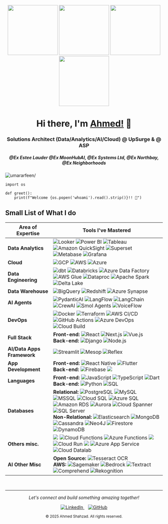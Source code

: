 <p align="center"> <img src="https://octodex.github.com/images/vinyltocat.png" height="160px" width="160px"> <img src="https://octodex.github.com/images/daftpunktocat-thomas.gif" height="160px" width="160px"> <img src="https://octodex.github.com/images/daftpunktocat-guy.gif" height="160px" width="160px"> <img src="https://octodex.github.com/images/Robotocat.png" height="160px" width="160px"></p>

<h1 align="center">Hi there, I'm <a href="https://github.com/ahmed141"  target="_blank">Ahmed!</a> 👋</h1>
    
<h3 align="center">Solutions Architect (Data/Analytics/AI/Cloud) @ UpSurge & @ ASP</h3>
<h5 align="center">@Ex Estee Lauder @Ex MoonHubAI, @Ex Systems Ltd, @Ex Northbay, @Ex Neighborhoods</h5>
<p align="left"> <img src="https://komarev.com/ghpvc/?username=Anon-Exloiter&style=flat&color=blueviolet" alt=umararfeen/> </p>

```python3
import os

def greet():
    print(f"Welcome {os.popen('whoami').read().strip()}!! 👋")
```

## Small List of What I do

| **Area of Expertise**      | **Tools I've Mastered**                                                                                                                                                                                                                                  |
|----------------------------|---------------------------------------------------------------------------------------------------------------------------------------------------------------------------------------------------------------------------------------------------------|
| **Data Analytics**         | ![Looker](https://img.shields.io/badge/Looker-4285F4?logo=google&logoColor=white) ![Power BI](https://img.shields.io/badge/Power%20BI-F2C811?logo=powerbi&logoColor=black) ![Tableau](https://img.shields.io/badge/Tableau-E97627?logo=tableau&logoColor=white) ![Amazon QuickSight](https://img.shields.io/badge/Amazon%20QuickSight-232F3E?logo=amazonaws&logoColor=white) ![Superset](https://img.shields.io/badge/Superset-20A7C9?logo=apache&logoColor=white) ![Metabase](https://img.shields.io/badge/Metabase-509EE3?logo=metabase&logoColor=white) ![Grafana](https://img.shields.io/badge/Grafana-F46800?logo=grafana&logoColor=white)                                                                                                                                                             |
| **Cloud**                  | ![GCP](https://img.shields.io/badge/Google_Cloud-4285F4?logo=googlecloud&logoColor=white) ![AWS](https://img.shields.io/badge/AWS-232F3E?logo=amazonaws&logoColor=white) ![Azure](https://img.shields.io/badge/Azure-0078D4?logo=microsoftazure&logoColor=white) |
| **Data Engineering**       | ![dbt](https://img.shields.io/badge/dbt-FF694B?logo=dbt&logoColor=white) ![Databricks](https://img.shields.io/badge/Databricks-FC6D26?logo=databricks&logoColor=white) ![Azure Data Factory](https://img.shields.io/badge/Azure%20Data%20Factory-0078D4?logo=azure-data-factory&logoColor=white) ![AWS Glue](https://img.shields.io/badge/AWS%20Glue-232F3E?logo=amazonaws&logoColor=white) ![Dataproc](https://img.shields.io/badge/Dataproc-4285F4?logo=googlecloud&logoColor=white) ![Apache Spark](https://img.shields.io/badge/Apache%20Spark-E25A1C?logo=apache-spark&logoColor=white) ![Delta Lake](https://img.shields.io/badge/Delta%20Lake-00ADD8?logo=delta&logoColor=white)                                        |
| **Data Warehouse**         | ![BigQuery](https://img.shields.io/badge/BigQuery-4285F4?logo=googlecloud&logoColor=white) ![Redshift](https://img.shields.io/badge/Amazon_Redshift-232F3E?logo=amazonaws&logoColor=white) ![Azure Synapse](https://img.shields.io/badge/Azure%20Synapse-0078D4?logo=microsoftazure&logoColor=white)                                                                           |
| **AI Agents**              | ![PydanticAI](https://img.shields.io/badge/PydanticAI-E6484F?logo=python&logoColor=white) ![LangFlow](https://img.shields.io/badge/LangFlow-3178C6?logo=flow&logoColor=white) ![LangChain](https://img.shields.io/badge/LangChain-121D33?logo=chainlink&logoColor=white) ![CrewAI](https://img.shields.io/badge/CrewAI-00897B?logo=python&logoColor=white) ![Smol Agents](https://img.shields.io/badge/Smol%20Agents-FF6B6B?logo=python&logoColor=white) ![VoiceFlow](https://img.shields.io/badge/VoiceFlow-1B1B1B?logo=voice&logoColor=white) |
| **DevOps**                 | ![Docker](https://img.shields.io/badge/Docker-2496ED?logo=docker&logoColor=white) ![Terraform](https://img.shields.io/badge/Terraform-623CE4?logo=terraform&logoColor=white) ![AWS CI/CD](https://img.shields.io/badge/AWS%20CI%2FCD-232F3E?logo=amazonaws&logoColor=white) ![GitHub Actions](https://img.shields.io/badge/GitHub%20Actions-2088FF?logo=github-actions&logoColor=white) ![Azure DevOps](https://img.shields.io/badge/Azure%20DevOps-0078D7?logo=azure-devops&logoColor=white) ![Cloud Build](https://img.shields.io/badge/Cloud%20Build-4285F4?logo=googlecloud&logoColor=white) |
| **Full Stack**             | **Front-end:** ![React](https://img.shields.io/badge/React-61DAFB?logo=react&logoColor=black) ![Next.js](https://img.shields.io/badge/Next.js-000000?logo=nextdotjs&logoColor=white) ![Vue.js](https://img.shields.io/badge/Vue.js-4FC08D?logo=vuedotjs&logoColor=white) <br> **Back-end:** ![Django](https://img.shields.io/badge/Django-092E20?logo=django&logoColor=white) ![Node.js](https://img.shields.io/badge/Node.js-339933?logo=nodedotjs&logoColor=white)                                                                                                                                                                  |
| **AI/Data Apps Framework** | ![Streamlit](https://img.shields.io/badge/Streamlit-FF4B4B?logo=streamlit&logoColor=white) ![Mesop](https://img.shields.io/badge/Mesop-00ADD8?logo=go&logoColor=white) ![Reflex](https://img.shields.io/badge/Reflex-000000?logo=python&logoColor=white) |
| **App Development**        | **Front-end:** ![React Native](https://img.shields.io/badge/React_Native-61DAFB?logo=react&logoColor=black) ![Flutter](https://img.shields.io/badge/Flutter-02569B?logo=flutter&logoColor=white) <br> **Back-end:** ![Firebase](https://img.shields.io/badge/Firebase-FFCA28?logo=firebase&logoColor=black) <img src="https://img.shields.io/badge/Amazon-Cognito-orange">        |
| **Languages**              | **Front-end:** ![JavaScript](https://img.shields.io/badge/JavaScript-F7DF1E?logo=javascript&logoColor=black) ![TypeScript](https://img.shields.io/badge/TypeScript-3178C6?logo=typescript&logoColor=white) ![Dart](https://img.shields.io/badge/Dart-0175C2?logo=dart&logoColor=white) <br> **Back-end:** ![Python](https://img.shields.io/badge/Python-3776AB?logo=python&logoColor=white) ![SQL](https://img.shields.io/badge/SQL-4479A1?logo=postgresql&logoColor=white) |
| **Databases**              | **Relational:** ![PostgreSQL](https://img.shields.io/badge/PostgreSQL-336791?logo=postgresql&logoColor=white) ![MySQL](https://img.shields.io/badge/MySQL-4479A1?logo=mysql&logoColor=white) ![MSSQL](https://img.shields.io/badge/MSSQL-CC2927?logo=microsoftsqlserver&logoColor=white) ![Cloud SQL](https://img.shields.io/badge/Cloud%20SQL-4285F4?logo=googlecloud&logoColor=white) ![Azure SQL](https://img.shields.io/badge/Azure%20SQL-0078D4?logo=microsoftazure&logoColor=white) ![Amazon RDS](https://img.shields.io/badge/Amazon%20RDS-232F3E?logo=amazonaws&logoColor=white) ![Aurora](https://img.shields.io/badge/AWS%20Aurora-232F3E?logo=amazonaws&logoColor=white) ![Cloud Spanner](https://img.shields.io/badge/Cloud%20Spanner-4285F4?logo=googlecloud&logoColor=white) ![SQL Server](https://img.shields.io/badge/SQL%20Server-CC2927?logo=microsoftsqlserver&logoColor=white) <br> **Non-Relational:** ![Elasticsearch](https://img.shields.io/badge/Elasticsearch-005571?logo=elasticsearch&logoColor=white) ![MongoDB](https://img.shields.io/badge/MongoDB-47A248?logo=mongodb&logoColor=white) ![Cassandra](https://img.shields.io/badge/Cassandra-1287B1?logo=apache-cassandra&logoColor=white) ![Neo4J](https://img.shields.io/badge/Neo4J-008CC1?logo=neo4j&logoColor=white) ![Firestore](https://img.shields.io/badge/Firestore-FFCA28?logo=firebase&logoColor=black) ![DynamoDB](https://img.shields.io/badge/DynamoDB-232F3E?logo=amazonaws&logoColor=white) |
| **Others misc.**           | <img src="https://img.shields.io/badge/Amazon-Lambda-orange"> ![Cloud Functions](https://img.shields.io/badge/Cloud%20Functions-4285F4?logo=googlecloud&logoColor=white) ![Azure Functions](https://img.shields.io/badge/Azure%20Functions-0062AD?logo=azure-functions&logoColor=white) <img src="https://img.shields.io/badge/Amazon-API_Gateway-orange"> ![Cloud Run](https://img.shields.io/badge/Cloud%20Run-4285F4?logo=googlecloud&logoColor=white) <img src="https://img.shields.io/badge/Amazon-Fargate-orange"> ![Azure App Service](https://img.shields.io/badge/Azure%20App%20Service-0078D4?logo=microsoftazure&logoColor=white) ![Cloud Datalab](https://img.shields.io/badge/Cloud%20Datalab-4285F4?logo=googlecloud&logoColor=white)                                                          |
| **AI Other Misc**          | **Open Source:** ![Tesseract OCR](https://img.shields.io/badge/Tesseract%20OCR-4285F4?logo=google&logoColor=white) <br> **AWS:** ![Sagemaker](https://img.shields.io/badge/Sagemaker-232F3E?logo=amazonaws&logoColor=white) ![Bedrock](https://img.shields.io/badge/Bedrock-232F3E?logo=amazonaws&logoColor=white) ![Textract](https://img.shields.io/badge/Textract-232F3E?logo=amazonaws&logoColor=white) ![Comprehend](https://img.shields.io/badge/Comprehend-232F3E?logo=amazonaws&logoColor=white) ![Rekognition](https://img.shields.io/badge/Rekognition-232F3E?logo=amazonaws&logoColor=white) |




<br>
<hr>

<div align="center">
  <p align="center">
    <i>Let's connect and build something amazing together!</i>
  </p>
  
  <a href="https://www.linkedin.com/in/ahmedshahzad141" target="_blank">
    <img src="https://img.shields.io/badge/LinkedIn-0077B5?style=flat&logo=linkedin&logoColor=white" alt="LinkedIn" />
  </a>
  &nbsp;&nbsp;
  <a href="https://github.com/ahmed141" target="_blank">
    <img src="https://img.shields.io/badge/GitHub-181717?style=flat&logo=github&logoColor=white" alt="GitHub" />
  </a>
  
  <p align="center">
    <sub>© 2025 Ahmed Shahzad. All rights reserved.</sub>
  </p>
</div>
